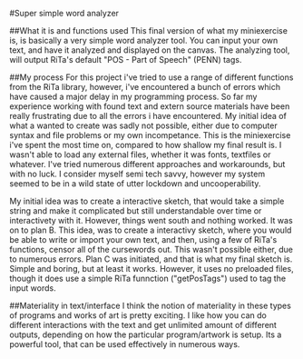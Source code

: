 #Super simple word analyzer



##What it is and functions used
This final version of what my miniexercise is, is basically a very simple word analyzer tool. You can input your own text, and have it analyzed and displayed on the canvas. The analyzing tool, will output RiTa's default "POS - Part of Speech" (PENN) tags.

##My process
For this project i've tried to use a range of different functions from the RiTa library, however, i've encountered a bunch of errors which have caused a major delay in my programming process.
So far my experience working with found text and extern source materials have been really frustrating due to all the errors i have encountered. My initial idea of what a wanted to create was sadly not possible, either due to computer syntax and file problems or my own incompetance. This is the miniexercise i've spent the most time on, compared to how shallow my final result is. I wasn't able to load any external files, whether it was fonts, textfiles or whatever. I've tried numerous different approaches and workarounds, but with no luck. I consider myself semi tech savvy, however my system seemed to be in a wild state of utter lockdown and uncooperability. 

My initial idea was to create a interactive sketch, that would take a simple string and make it complicated but still understandable over time or interactivety with it. However, things went south and nothing worked. It was on to plan B. This idea, was to create a interactivy sketch, where you would be able to write or import your own text, and then, using a few of RiTa's functions, censor all of the cursewords out. This wasn't possible either, due to numerous errors. Plan C was initiated, and that is what my final sketch is. Simple and boring, but at least it works. However, it uses no preloaded files, though it does use a simple RiTa funnction ("getPosTags") used to tag the input words.

##Materiality in text/interface
I think the notion of materiality in these types of programs and works of art is pretty exciting. I like how you can do different interactions with the text and get unlimited amount of different outputs, depending on how the particular program/artwork is setup. Its a powerful tool, that can be used effectively in numerous ways.
